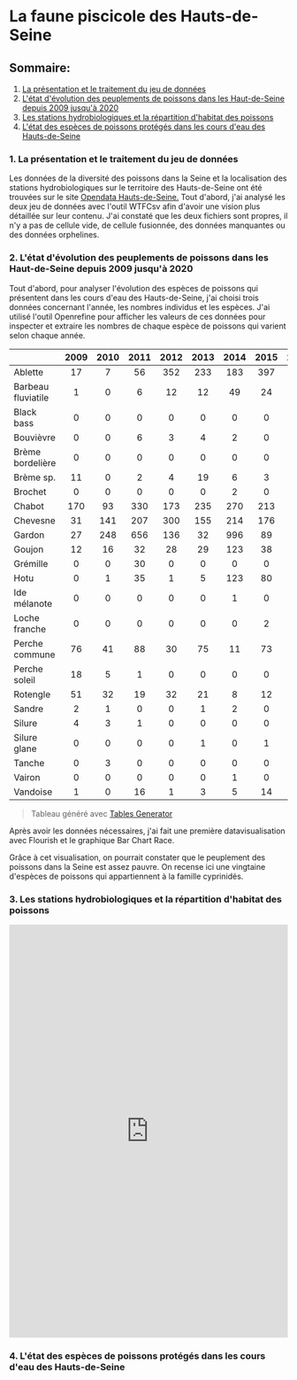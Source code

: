 # La faune piscicole des Hauts-de-Seine

## Sommaire:
1. [La présentation et le traitement du jeu de données](#Jeudedonnees)
2. [L'état d'évolution des peuplements de poissons dans les Haut-de-Seine depuis 2009 jusqu'à 2020](#Etatevolutiondespeuplementsdepoissons)
3. [Les stations hydrobiologiques et la répartition d'habitat des poissons](#Repartitionhabitatdespoissons)
4. [L'état des espèces de poissons protégés dans les cours d'eau des Hauts-de-Seine](#Especesdepoissonsproteges)

### 1. La présentation et le traitement du jeu de données

Les données de la diversité des poissons dans la Seine et la localisation des stations hydrobiologiques sur le territoire des Hauts-de-Seine ont été trouvées sur le site [Opendata Hauts-de-Seine.](https://opendata.hauts-de-seine.fr/explore/dataset/diversite-des-poissons-dans-la-seine/information/?disjunctive.nom_station_commune&disjunctive.espece) Tout d'abord, j'ai analysé les deux jeu de données avec l'outil WTFCsv afin d'avoir une vision plus détaillée sur leur contenu. J'ai constaté que les deux fichiers sont propres, il n'y a pas de cellule vide, de cellule fusionnée, des données manquantes ou des données orphelines.

### 2. L'état d'évolution des peuplements de poissons dans les Haut-de-Seine depuis 2009 jusqu'à 2020

Tout d'abord, pour analyser l'évolution des espèces de poissons qui présentent dans les cours d'eau des Hauts-de-Seine, j'ai choisi trois données concernant l'année, les nombres individus et les espèces. J'ai utilisé l'outil Openrefine pour afficher les valeurs de ces données pour inspecter et extraire les nombres de chaque espèce de poissons qui varient selon chaque année.

|                    | 2009 | 2010 | 2011 | 2012 | 2013 | 2014 | 2015 | 2016 | 2017 | 2018 | 2019 | 2020 |
|--------------------|:----:|:----:|:----:|:----:|:----:|:----:|:----:|:----:|:----:|:----:|:----:|:----:|
| Ablette            |  17  |   7  |  56  |  352 |  233 |  183 |  397 |  174 |   3  |  12  |  139 |  76  |
| Barbeau fluviatile |   1  |   0  |   6  |  12  |  12  |  49  |  24  |   2  |   7  |   3  |  15  |   1  |
| Black bass         |   0  |   0  |   0  |   0  |   0  |   0  |   0  |   0  |   0  |   0  |   0  |   2  |
| Bouvièvre          |   0  |   0  |   6  |   3  |   4  |   2  |   0  |   3  |   1  |   3  |   2  |  37  |
| Brème bordelière   |   0  |   0  |   0  |   0  |   0  |   0  |   0  |   0  |   0  |   0  |   0  |   1  |
| Brème sp.          |  11  |   0  |   2  |   4  |  19  |   6  |   3  |   3  |   0  |   8  |   0  |   2  |
| Brochet            |   0  |   0  |   0  |   0  |   0  |   2  |   0  |   2  |   0  |   0  |   0  |   0  |
| Chabot             |  170 |  93  |  330 |  173 |  235 |  270 |  213 |  18  |  28  |  27  |  13  |  42  |
| Chevesne           |  31  |  141 |  207 |  300 |  155 |  214 |  176 |  160 |  55  |  58  |  169 |  280 |
| Gardon             |  27  |  248 |  656 |  136 |  32  |  996 |  89  |  15  |  96  |  64  |  795 |  520 |
| Goujon             |  12  |  16  |  32  |  28  |  29  |  123 |  38  |  11  |   1  |  16  |  46  |  172 |
| Grémille           |   0  |   0  |  30  |   0  |   0  |   0  |   0  |   0  |   0  |   0  |   3  |   0  |
| Hotu               |   0  |   1  |  35  |   1  |   5  |  123 |  80  |   0  |  13  |   0  |  30  |  39  |
| Ide mélanote       |   0  |   0  |   0  |   0  |   0  |   1  |   0  |   0  |   0  |   0  |   0  |   0  |
| Loche franche      |   0  |   0  |   0  |   0  |   0  |   0  |   2  |   0  |   0  |   0  |   0  |   0  |
| Perche commune     |  76  |  41  |  88  |  30  |  75  |  11  |  73  |  13  |  167 |  10  |  42  |  30  |
| Perche soleil      |  18  |   5  |   1  |   0  |   0  |   0  |   0  |   0  |   1  |   3  |   5  |   0  |
| Rotengle           |  51  |  32  |  19  |  32  |  21  |   8  |  12  |   1  |   5  |   1  |  11  |  46  |
| Sandre             |   2  |   1  |   0  |   0  |   1  |   2  |   0  |   0  |   1  |   3  |   0  |   0  |
| Silure             |   4  |   3  |   1  |   0  |   0  |   0  |   0  |   0  |   0  |   0  |   0  |   1  |
| Silure glane       |   0  |   0  |   0  |   0  |   1  |   0  |   1  |   0  |   2  |   0  |   1  |   0  |
| Tanche             |   0  |   3  |   0  |   0  |   0  |   0  |   0  |   1  |   0  |   0  |   0  |   0  |
| Vairon             |   0  |   0  |   0  |   0  |   0  |   1  |   0  |   0  |   0  |   0  |   0  |   0  |
| Vandoise           |   1  |   0  |  16  |   1  |   3  |   5  |  14  |   0  |  14  |  38  |   5  |  108 |

> Tableau généré avec [Tables Generator](https://www.tablesgenerator.com)

Après avoir les données nécessaires, j'ai fait une première datavisualisation avec Flourish et le graphique Bar Chart Race.
<div class="flourish-embed flourish-bar-chart-race" data-src="visualisation/12718348"><script src="https://public.flourish.studio/resources/embed.js"></script></div>
Grâce à cet visualisation, on pourrait constater que le peuplement des poissons dans la Seine est assez pauvre. On recense ici une vingtaine d'espèces de poissons qui appartiennent à la famille cyprinidés. 


### 3. Les stations hydrobiologiques et la répartition d'habitat des poissons

<div class="flourish-embed flourish-hierarchy" data-src="visualisation/12719498"><script src="https://public.flourish.studio/resources/embed.js"></script></div>

<iframe title="Les stations hydrobiologiques des Hauts-de-Seine" aria-label="Carte" id="datawrapper-chart-eQhGu" src="https://datawrapper.dwcdn.net/eQhGu/2/" scrolling="no" frameborder="0" style="width: 0; min-width: 100% !important; border: none;" height="746" data-external="1"></iframe><script type="text/javascript">!function(){"use strict";window.addEventListener("message",(function(e){if(void 0!==e.data["datawrapper-height"]){var t=document.querySelectorAll("iframe");for(var a in e.data["datawrapper-height"])for(var r=0;r<t.length;r++){if(t[r].contentWindow===e.source)t[r].style.height=e.data["datawrapper-height"][a]+"px"}}}))}();</script>

### 4. L'état des espèces de poissons protégés dans les cours d'eau des Hauts-de-Seine
